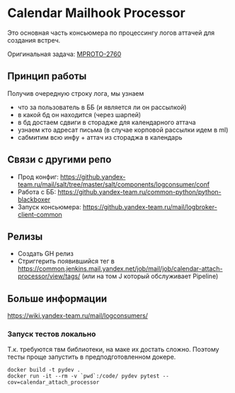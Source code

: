 # Calendar Mailhook Processor

Это основная часть консьюмера по процессингу логов аттачей для создания встреч.

Оригинальная задача: [MPROTO-2760](https://st.yandex-team.ru/MPROTO-2760)

## Принцип работы

Получив очередную строку лога, мы узнаем

- что за пользователь в ББ (и является ли он рассылкой)
- в какой бд он находится (через шарпей)
- в бд достаем сдвиги в сторадже для календарного аттача
- узнаем кто адресат письма (в случае корповой рассылки идем в ml)
- сабмитим всю инфу + аттач из стораджа в календарь

## Связи с другими репо

- Прод конфиг: https://github.yandex-team.ru/mail/salt/tree/master/salt/components/logconsumer/conf
- Работа с ББ: https://github.yandex-team.ru/common-python/python-blackboxer
- Запуск консьюмера: https://github.yandex-team.ru/mail/logbroker-client-common

## Релизы

- Создать GH релиз
- Стриггерить появившийся тег в https://common.jenkins.mail.yandex.net/job/mail/job/calendar-attach-processor/view/tags/
    (или на том J который обслуживает Pipeline)

## Больше информации

https://wiki.yandex-team.ru/mail/logconsumers/

### Запуск тестов локально

Т.к. требуются твм библиотеки, на маке их достать сложно. Поэтому тесты проще запустить в
предподготовленном докере.

```
docker build -t pydev .
docker run -it --rm -v `pwd`:/code/ pydev pytest --cov=calendar_attach_processor
```
